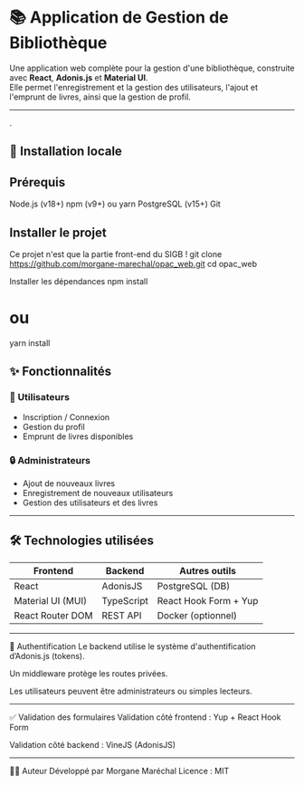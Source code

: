 # 📚 Application de Gestion de Bibliothèque

Une application web complète pour la gestion d'une bibliothèque, construite avec **React**, **Adonis.js** et **Material UI**.  
Elle permet l'enregistrement et la gestion des utilisateurs, l'ajout et l'emprunt de livres, ainsi que la gestion de profil.

---
.

## 🚀 Installation locale

## Prérequis
Node.js (v18+)
npm (v9+) ou yarn
PostgreSQL (v15+)
Git

## Installer le projet

Ce projet n'est que la partie front-end du SIGB !
git clone https://github.com/morgane-marechal/opac_web.git
cd opac_web

Installer les dépendances
npm install
# ou
yarn install

## ✨ Fonctionnalités

### 👤 Utilisateurs
- Inscription / Connexion
- Gestion du profil
- Emprunt de livres disponibles

### 🔒 Administrateurs
- Ajout de nouveaux livres
- Enregistrement de nouveaux utilisateurs
- Gestion des utilisateurs et des livres

---

## 🛠️ Technologies utilisées

| Frontend         | Backend       | Autres outils        |
|------------------|---------------|-----------------------|
| React            | AdonisJS      | PostgreSQL (DB)       |
| Material UI (MUI)| TypeScript    | React Hook Form + Yup|
| React Router DOM | REST API      | Docker (optionnel)   |

---

🔐 Authentification
Le backend utilise le système d'authentification d’Adonis.js (tokens).

Un middleware protège les routes privées.

Les utilisateurs peuvent être administrateurs ou simples lecteurs.

---

✅ Validation des formulaires
Validation côté frontend : Yup + React Hook Form

Validation côté backend : VineJS (AdonisJS)

---



👨‍💻 Auteur
Développé par Morgane Maréchal
Licence : MIT


